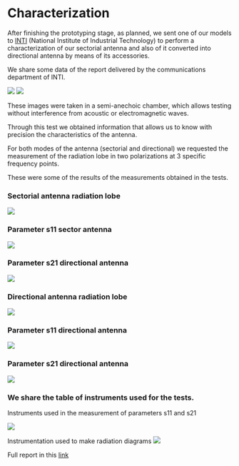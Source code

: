 <!--
SPDX-FileCopyrightText: 2023 Tecnología de Raíz <tecnologiaderaiz@disroot.org>

SPDX-License-Identifier: CC-BY-NC-4.0
-->

# Characterization

After finishing the prototyping stage, as planned, we sent one of our models to [INTI](https://www.argentina.gob.ar/inti) (National Institute of Industrial Technology) to perform a characterization of our sectorial antenna and also of it converted into directional antenna by means of its accessories.

We share some data of the report delivered by the communications department of INTI.

![](images/1-vistasdeantenasinplato.png)
![](images/2-vistasdeantenaconplato.png)




These images were taken in a semi-anechoic chamber, which allows testing without interference from acoustic or electromagnetic waves.

Through this test we obtained information that allows us to know with precision the characteristics of the antenna.

For both modes of the antenna (sectorial and directional) we requested the measurement of the radiation lobe in two polarizations at 3 specific frequency points.


These were some of the results of the measurements obtained in the tests.

### Sectorial antenna radiation lobe

![](images/3-Lobuloradiacionfrecuencia5550-SP.png)

### Parameter s11 sector antenna

![](images/5-parametros11posicion1-SP.png)

### Parameter s21 directional antenna

![](images/6-parametros21-SP.png)





### Directional antenna radiation lobe

![](images/4-Lobuloderadiacionfrecuencia5550-P.png)


### Parameter s11 directional antenna

![](images/7-parametros11posicion1-P.png)

### Parameter s21 directional antenna

![](images/8-parametros21-P.png)



### We share the table of instruments used for the tests.
Instruments used in the measurement of parameters s11 and s21

![](images/9-instrumentalutilizadoparamediciondeparamtross11ys21.png)



Instrumentation used to make radiation diagrams
![](images/10-instrumentalutilizadoparadiagramasderadiacion.png)



Full report in this [link](https://github.com/TecnologiadeRaiz/LoPALiR/blob/main/INFORME%20Waveguide%20INTI.pdf)
